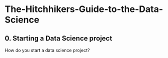# The-Hitchhikers-Guide-to-the-Data-Science

## 0. Starting a Data Science project

How do you start a data science project?
